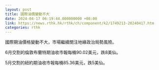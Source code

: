 ```yaml
---
layout: post
title: 國際油價變動不大
date: 2024-04-17 06:19:44.000000000 +08:00
link: https://news.rthk.hk/rthk/ch/component/k2/1749213-20240417.htm
categories: rthk
---
```


國際期油價格變動不大，市場繼續關注地緣政治局勢風險。

6月交割的倫敦布蘭特期油收市報每桶90.02美元，跌8美仙。

5月交割的紐約期油收市報每桶85.36美元，跌5美仙。
